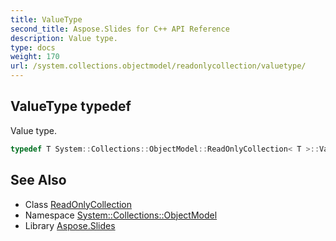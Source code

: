 ```yaml
---
title: ValueType
second_title: Aspose.Slides for C++ API Reference
description: Value type.
type: docs
weight: 170
url: /system.collections.objectmodel/readonlycollection/valuetype/
---
```

## ValueType typedef


Value type.

```cpp
typedef T System::Collections::ObjectModel::ReadOnlyCollection< T >::ValueType
```

## See Also

* Class [ReadOnlyCollection](../)
* Namespace [System::Collections::ObjectModel](../../)
* Library [Aspose.Slides](../../../)